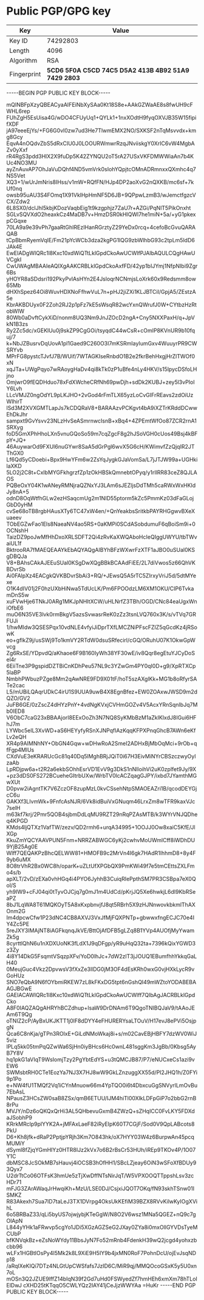 # Public PGP/GPG key

| Key  | Value  |
|------|--------|
| Key ID      | 74292803 |
| Length      | 4096 |
| Algorithm   | RSA |
| Fingerprint | **5CD6 5F0A C5CD 74C5 D5A2  413B 4B92 51A9 7429 2803** |

-----BEGIN PGP PUBLIC KEY BLOCK-----

mQINBFpXzyQBEACyaAIFEiNbXySAa0Kt18S8e+AAkGZWaAE8s8fwUH9cFWHL6rep
FUhZgH5EsUisa4G/wDO4CFUyUq1+QYLk1+1nxXOdtH9fyqOXVJB35W15fipifXDF
jA97eeeEjYs/+FG6G0vl0zw7ud3He7TlwmEMX2NO/SXKSF2nTqMsvvdx+kmg8Gcy
EqvA4nOQdvZbS5dRxCIU0J0LOOURWmwrRzqJNviiskgY0XrIC6vW4MgbAZv0yXxf
rR4RgS3pdd3HlX2X9fuDp5K42ZYNQU2oT5rA27USxVKFDMWWiaAn7b4KUc4NO3MU
ayZnAuvAP7OhJaVuDQhf4ND5vmVrk0sIohYQpjtcOMnADRmnxxQXmhc4q7NS5Vet
XQ3+1/wUrJmNris8IHss/v1mW+RQfFN/HJp4DP2aoXvG2nQXKB/mc6sf+7kUf0nq
owsb95uAU3S4FOmq1X91VklHpHmNF5D6JB+9QPpwLzmB3/wJemctfgzcVCX/Zdw2
6L8SX0/dclJhl5kbjKDozVaqbEig1t9kzgphjz7ZaU7r+AZGi/PqNlT5PikOnxht
SGLvSQVXdO2heaxkCz4MaDB7v+HmzDSR0kHIQWl7he1miN+5a/+yG1pkexpCGqxe
70LA9a9e39vPh7gaaRtGhIREzIHanRGrztyZ29YeDx0rcq+4cefoBcGvuQARAQAB
tCpBbmRyemVqIE/Fm21pYcWCb3dza2kgPG1lQG9zbWlhbG93c2tpLm5ldD6JAk4E
EwEIADgWIQRc1l8Kxc10xdWiQTtLklGpdCkoAwUCWlfPJAIbAQULCQgHAwUVCgkI
CwUWAgMBAAIeAQIXgAAKCRBLklGpdCkoAxfFD/42yp1bIJYmj1NfpNIbi9Zgr6Bs
yHOYR8aSDdsri192PkyPvlAsHYn2E4JsloqrNCNmjsLoXrk60x9Redsmm8ow65Mb
dHXhSpez64Oi8WuvHDXNoFfhwVuL7n+pHJ2jiZXi1KLJBTCiI/GpjA5/ZEstzA5e
KbrAKBDUyx0F2Zoh2RJ2p1pFz7kE5sWsqR82wcYxnQWrufJ0W+CYtbzHzRtobWlW
80Wb0aDvftCykXiD/nonm8UQ3Nm9JnJZOcD2ngA+Cny5NXXPaxH/q+JpVkN1B3zs
Ry2Zc5dc/xGEKlUu0j9skZP9CgGOi/tsyqdC44wCsR+cOmIP8KVnUR9b10fquj/7
k+NbJZBusrvDqUovA1pl1Gaed9C260O3I7mKSRmIayIumGxv4WuuyrPR9CWSRYvb
MPrFG8pystcTJvfJ7B/WUif/7WTAGKIseRnbdO1B2e2fkrBehHxgjHrZlTWOf0xN
xqJTa+UWgPqyo7wRAoygHaDv4qi8kTk0zP1uBfe4nLy4HKV/s15lpycDSfoLHjno
OmjwrO9fEQDHduo78xFdXWcheCRfNh69pwDjh+sdDk2KUBJ+zey5l3vPIoIY6Lvh
LLcVMJZ0ngOdYL9pLKJHO+2vGod4rFmTLX65yzLoCvGIFrREavs2zdOiUzWIhirT
lSd3M2XVXGMTLapJs7kCDQRaV8+BARAAzvPCKgvt4bA9iXZTrKRddDCwwEhDkJhr
sampxt9GvYsvv23NLzHvSeASmrnwcIsnB+xBq4+4ZPEmtWfOo87ZCR2rnA1SRXyg
foD5GmXPhHhoLXn5vnuGQoSo59m7cqZgcF8g2hJSoVGH0cUos49Bsj4kBFpY+JQ+
46AuywarOd9FXUl6nuGYwr8SaA5dGrPgl6wvX5G6cH/KWimvfZzQjqIR2JTThGX0
Lf6Qd5yCDoebi+Bpx9HwYFm6w2ZsYqJygkGJaVomSa/L7jJTJW99a+UGHkilaXKD
5LO2j2C8t+CxIbMYGFkhgrzfZp1zOkHBSkQmnebtOPyq/y1rIlRR83ceZ8QJLAOS
PQBeOxY04K1wANeyRMNjraQZNxYJ3LAm6sJEZljsDdTMh5caRWxWxHKIdJy8nA+5
odnD8OqWtfhGLw2ezHSaqcmUg2m1NID55ptorm5kZc5PmmKz03dFaGLojGbD0yHM
cvSe68oTB8rgbHAusXTy6TC47xW4en/+QnYeakbsSritkbPAYRHGgwvBXeXuaeev
TObEGZwFao1Els8NaeaNV4ao5RS+0aKMPi0SCdASobdumuF6qBoiSm9i+0OCNshH
TaizDZ9poJwMfHhDxoXRLSDFT2Qi4zRvKaXWQAboHcIeQIggUWYU/tbTWvaiUL1f
BktrooRA7fMAEQEAAYkEbAQYAQgAIBYhBFzWXwrFzXTF1aJBO0uSUal0KSgDBQJa
V8+BAhsCAkAJEEuSUal0KSgDwXQgBBkBCAAdFiEE/2L7diVwos5z66QhVKBDvrSb
Ai0FAlpXz4EACgkQVKBDvrSbAi3+RQ/+JEwsQ5A5rTC5ZIrxyVriJ5d/5dtMYexe
O1K4dIV01j2F0hzUXbHiNwa5TdUcLK/Pm6FPOOdzLM6XM1OKU/CIP6TvkamDnS5w
xuFVwHje6TNkJ0ARg1MKJpNHItXCW/uHLNrfZ3TBh/OGD/CNc84eaUgxWniOfbE6
muO6N35VE3lvk0rmBkgV5azsSvwasrReK0zZz3tsnLVQ760x3K/s/vTVq7GRFUJi
1/hwMIdw3QSESPqx10vdNLE4vfyiJiDprTXfLMCZNiPFscFZIZ5qGcdKz4jRSowK
eo+gflkZ9j/usSWj9To1kmVY2RTdW0dsuSRfecirl/cGQ/ORuhU07K1OkwGpWvcg
Zg6RxSE/YDpvdQ/aKhaoe6F9B160IyWh38YF30wE/iv8Qqr8egEtuYJCyDoSel4r
6EiiTne3P9gspidDZTBiCnKDhPeu57NL9c3YZwGm4PY0qI0D+g9/XpRTXCp5laBP
NmbhPWbuzPZge8Mm2qAwNRE9FD9X01tF/hoT5szAXglKk+MG1b8oRfyrSATe2cac
L5/mUBiLQAqrUDkC4irU1S9UUA9uwB4X8EgnBfez+EW0ZOAxwJWSD9m2dQZO/GV2
JuFB6GE/0zZscZ4dHYzPnY+4vdNgKVxjCVHmGOZv4V5AcxYRnSqnIbJq7Mb0IED8
V6ObC7caG23xBBAAjorI8EExOoZh3N7NQ8SyKMbBzM1aZkIKlxdJ8IGui6HFhJ7m
LYWbc5elL3XvWD+aS6HEYyfyRSnXJNPqflAzKqqKFPXPnqGhcB7AWn6eKfLv2eQH
XR4p9AIMNhNY+ObGN4Gqw+wDHwRoA2SmeI2ADHxBjMbOqMci+9rOb+qfFgp4MlUs
CXdVuE3eKRARUcGc81q40Dq5lMghBRjJQiT0i67H3EivMiNYrCBSzczwyOylzaAb
LpRDjpw6a+t2R2a6ekbSOhhEsrVD1EvV9g3DkS1nNlloihVi2uK0zplfet9Jy/9X
+pz3dDS0FS272BCueheGItrbUXw/WrbTV0lcACZqagGJPY/ixbd7JYamthMGwXUt
D0pvw2iAgntTK7V6ZczOF8zupMzL0kvCSsehNtpSMAOEAZri1B/qcodDEYGjcC6u
GAKXf3LIvmWk+9FnfcAsNJR/6Vk8idBuiVxGNuqm46LrxZm8wTFR9kaxVJc7selH
m63kf7krj/2Pmr5QOB4sjbmDdLqMU9RZT29nRqPZAsMTB/k3WYrVNJQDheq4KPGD
KMds4ljQTXz1VafTW/zezv/QD2rmh6+urqA34995+1OOJJ0Ow8xaiC5KfE/JlXGp
KkuZmYQCYAAVPUN5Fnm+NRRZABWGC6yKj2cwhvMoUWmlCff8iWDhDU9YjB25Ag0E
Wlff7QEQAKPzBhcQELWW81+HMOFB9c2MrVn4I6gk7HAdR1lhhmD8+8y4F9yb6uMX
8O8trVhR2Bx0WC8h/oparK+uZLtUfXPGbQX9PmKWi49f7e5tmCEttsZXLFmo4s/b
apXLT/2vD/zEXa0vhHGq4i4PYO6JyhhB3CuiqRIePpthSM7PR3CSBpa7eX0Qol/S
yh9IW9+cFJ04qi0tTyvOJCjq7g0mJ1m4UdCd/pKrjJQ5Xe6hwkjL6dI9KbRSeaPZ
8bJ1LqWA8T61MQKOyT5A8xKxpbnvjfJ8qt5RBrh5X9zHJNnwovkbkmlThAXOnm2G
Im4dpcwCfw1P23dNC4CB8AXVJ3VxJfMjFQXPNTp+gbwwxfngECJC70e4IY4Zc5PE
5reJXY3IMAjNT8iAGFkqnqJkVE/BttOjAfDFB5gLZq8B1YVp4AUOfjMyYwamZk5g
8cyrttlQhN6u1nXDXUoNK3fLdX1J9qDFgp/yR9uHqQ32ta+7396kQixYGWD3z3Zy
4i8Y14DkG5FsqmtVSqzpXFv/YoD0lhJc+7dW2zlT3jJOUQ1EBumfhhYkkqGaLH40
0MeujGuc4Vkz2DpvwsV3fXxZe3llDG0jM3OF4dEsKRh0wxG0vjHXkLycR9vGoHUz
SNO7eQbA9N6fOYbmiRKEW7zL8kFKxDG5tpt6nGshQI49mWZtoYODABEBAAGJBGwE
GAEIACAWIQRc1l8Kxc10xdWiQTtLklGpdCkoAwUCWlff7QIbAgJACRBLklGpdCko
A8F0IAQZAQgAHRYhBCZdhup+IsaW9DrDNAm6T9QgoTNIBQJaV9/tAAoJEAm6T9Qg
oTNIZ2cP/AyBxUKJKTT1j0lF8dDYY4eFHURERYsaLTOuV/H17evJ8ePVi5OsjpgN
Qca6C8nKja/gTPn3ROlxE+GiLdNMoWkaj8i+s/m02CavEBjHBFY7dzWV0WiJ5viz
lPLq5kk05tmPqQZwWa6SjHn0iyBHcs6Hc0wnL481sggKm3JgBb/0Kbsg5AyB7Y8V
hq1pkG1aVIqT9WsIomjTzy2PgYbtEdYS+u3tQMCJB87/P7/eNUCxeCs1azi9vEW6
SWMsbtRH0CTe1EozYa7NJ3X7HJ8wW9GkLZnzuggXX55d/PI2JHQ1h/Z0FYi9p1Po
e+NW4fU1TMQf2Vq1iCYnMnuow66m4YpTQO0i6t4DbxcuGgSNVyrlLmOvBu7EbAsL
NPausZ3HCsZW0saB8ZSx/qmB6ETUU/IJM4hiTl00XlkLDFpGiP7o2bbG2rnB8rPu
MVJY/nDz6oQKQxQrHi3AL5QHbevuGxmB4ZWzQ+sZHqICC0FvLKY5FDXdaJSobhP9
KRrkMRclp9plYYK2A+jMFAxLaeF82iRyEIpK60T7CGjF/Sod0V9QpLABcots8PkU
D6+Kh8jfk+dRaP2PptjpYRjh3Km7O843hk/oX7HYY03W4z6BurpwAn45pcqMUMiY
dSyml8fZjqYGmHlYz0HTR8IJz2kVx7o6B2rBsCr53HUh/iREp9TKOv4P/1O07Y1C
dbMSC8JcSOkMB7sHauvj4iOCSB3hOfHH1/SBcLZjeay6OiN3wSFoXfBDUy93Qyx7
U2drTtCo06OTFsK3hmUe5zTjXwDffNTsNirJqT/W5VPXOOQTTppshLsv3zcHDr71
mFJG3ZArAWaqJrHwqiKh+MzU/LSE0DJ/CsjxiJQOT7OKq/fN93skhTSnw01ISMKZ
R83Akexh7Sua7ID7taLeJ3TX1DVrpg4OksUkKEfiM39BZX8RVvKilwKyIOgXVihL
6o5BRBaZ33/qLi5byUS7ojwjybjKTeGgW/N8O2V6wsz1MNa5QGEZ+nQ9c7gOlApN
L844yYHk1aFRwvp5cgYo1JDi5XGzAGZSeG2JXay0ZYa8i0mxOllGYVDsTyeMCUbP
bfKNVqkBz+eZsNoWYdy11BbsJyN7Fo52mRnb4FdenkH39wQ2jcgd4yohxzbcbb96
wLFx1HGBtIOsPy4I5Mk2k8L9XiE9H5IY9b4jxMN0RoF7PohnDcU/ojEvJsqNDp18
/aRqIXeKIQi7DTz4NLGtUpCWSfafs7JzID6C/MiR9qj/MMQOcoGSxK5y5U0xn7oL
mOSn3Q2JZUE9lffZ14bIqN39f2Gd7uHd0FSWyedZf7hmHEh6xmXm78hTLoIElDwJ
cXHD25tKTqqO5CWLYQz2IAY41jCeJjzWWYAa
=HuKr
-----END PGP PUBLIC KEY BLOCK-----
